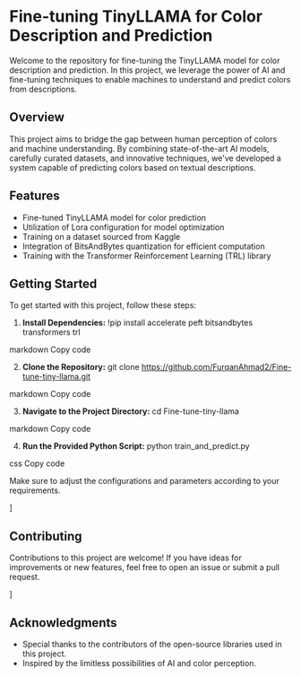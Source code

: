 # Fine-tuning TinyLLAMA for Color Description and Prediction

Welcome to the repository for fine-tuning the TinyLLAMA model for color description and prediction. In this project, we leverage the power of AI and fine-tuning techniques to enable machines to understand and predict colors from descriptions.

## Overview

This project aims to bridge the gap between human perception of colors and machine understanding. By combining state-of-the-art AI models, carefully curated datasets, and innovative techniques, we've developed a system capable of predicting colors based on textual descriptions.

## Features

- Fine-tuned TinyLLAMA model for color prediction
- Utilization of Lora configuration for model optimization
- Training on a dataset sourced from Kaggle
- Integration of BitsAndBytes quantization for efficient computation
- Training with the Transformer Reinforcement Learning (TRL) library

## Getting Started

To get started with this project, follow these steps:

1. **Install Dependencies:**
!pip install accelerate peft bitsandbytes transformers trl

markdown
Copy code

2. **Clone the Repository:**
git clone https://github.com/FurqanAhmad2/Fine-tune-tiny-llama.git

markdown
Copy code

3. **Navigate to the Project Directory:**
cd Fine-tune-tiny-llama

markdown
Copy code

4. **Run the Provided Python Script:**
python train_and_predict.py

css
Copy code

Make sure to adjust the configurations and parameters according to your requirements.

]

## Contributing

Contributions to this project are welcome! If you have ideas for improvements or new features, feel free to open an issue or submit a pull request.

]

## Acknowledgments

- Special thanks to the contributors of the open-source libraries used in this project.
- Inspired by the limitless possibilities of AI and color perception.
